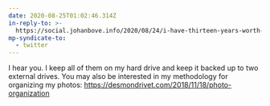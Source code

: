 ```yaml
---
date: 2020-08-25T01:02:46.314Z
in-reply-to: >-
  https://social.johanbove.info/2020/08/24/i-have-thirteen-years-worth-of-personal
mp-syndicate-to:
  - twitter
---
```


I hear you. I keep all of them on my hard drive and keep it backed up to two external drives.    You may also be interested in my methodology for organizing my photos: https://desmondrivet.com/2018/11/18/photo-organization

